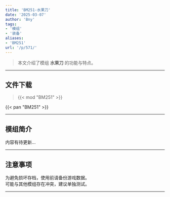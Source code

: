 ```yaml
---
title: 'BM251-水果刀'
date: '2025-03-07'
author: 'Bny'
tags:
- '模组'
- '装备'
aliases:
- 'BM251'
url: '/p/571/'
---
```


> 本文介绍了模组 **水果刀** 的功能与特点。

---

## 文件下载  

> {{< mod "BM251" >}}  

{{< pan "BM251" >}}  

---

## 模组简介

>  
内容有待更新...  

---

## 注意事项

>  
为避免损坏存档，使用前请备份游戏数据。  
可能与其他模组存在冲突，建议单独测试。  

---

